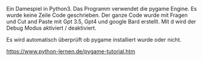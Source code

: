 Ein Damespiel in Python3.
Das Programm verwendet die pygame Engine.
Es wurde keine Zeile Code geschrieben.
Der ganze Code wurde mit Fragen und Cut and Paste mit Gpt 3.5, Gpt4 und google Bard erstellt.
Mit d wird der Debug Modus aktiviert / deaktiviert. 

Es wird automatisch überprüft ob pygame installiert wurde oder nicht.

https://www.python-lernen.de/pygame-tutorial.htm
